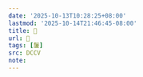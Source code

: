 ```yaml
---
date: '2025-10-13T10:28:25+08:00'
lastmod: '2025-10-14T21:46:45-08:00'
title: 􅓅
url: 􅓅
tags: [䰕]
src: DCCV
note:
---
```

